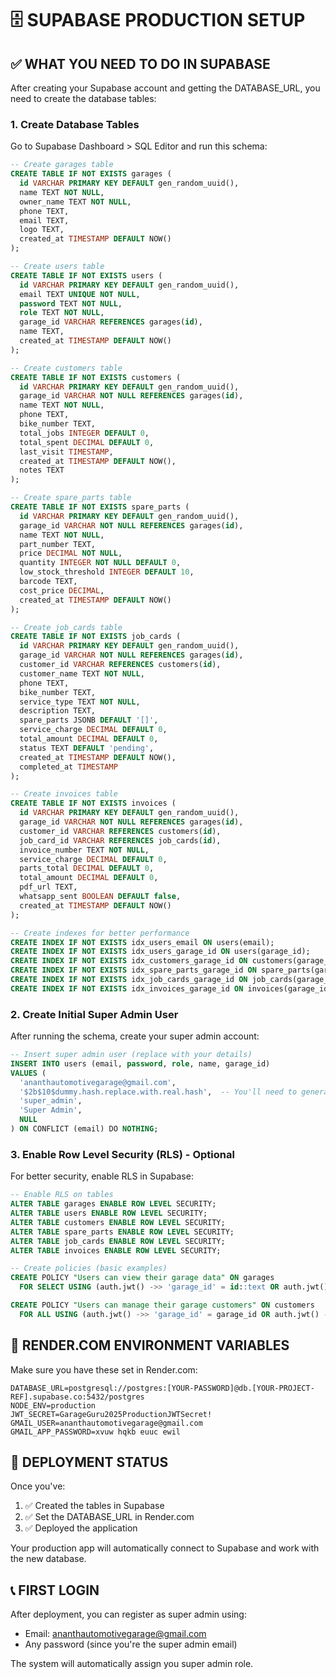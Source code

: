# 🗄️ SUPABASE PRODUCTION SETUP

## ✅ **WHAT YOU NEED TO DO IN SUPABASE**

After creating your Supabase account and getting the DATABASE_URL, you need to create the database tables:

### **1. Create Database Tables**

Go to Supabase Dashboard > SQL Editor and run this schema:

```sql
-- Create garages table
CREATE TABLE IF NOT EXISTS garages (
  id VARCHAR PRIMARY KEY DEFAULT gen_random_uuid(),
  name TEXT NOT NULL,
  owner_name TEXT NOT NULL,
  phone TEXT,
  email TEXT,
  logo TEXT,
  created_at TIMESTAMP DEFAULT NOW()
);

-- Create users table
CREATE TABLE IF NOT EXISTS users (
  id VARCHAR PRIMARY KEY DEFAULT gen_random_uuid(),
  email TEXT UNIQUE NOT NULL,
  password TEXT NOT NULL,
  role TEXT NOT NULL,
  garage_id VARCHAR REFERENCES garages(id),
  name TEXT,
  created_at TIMESTAMP DEFAULT NOW()
);

-- Create customers table
CREATE TABLE IF NOT EXISTS customers (
  id VARCHAR PRIMARY KEY DEFAULT gen_random_uuid(),
  garage_id VARCHAR NOT NULL REFERENCES garages(id),
  name TEXT NOT NULL,
  phone TEXT,
  bike_number TEXT,
  total_jobs INTEGER DEFAULT 0,
  total_spent DECIMAL DEFAULT 0,
  last_visit TIMESTAMP,
  created_at TIMESTAMP DEFAULT NOW(),
  notes TEXT
);

-- Create spare_parts table
CREATE TABLE IF NOT EXISTS spare_parts (
  id VARCHAR PRIMARY KEY DEFAULT gen_random_uuid(),
  garage_id VARCHAR NOT NULL REFERENCES garages(id),
  name TEXT NOT NULL,
  part_number TEXT,
  price DECIMAL NOT NULL,
  quantity INTEGER NOT NULL DEFAULT 0,
  low_stock_threshold INTEGER DEFAULT 10,
  barcode TEXT,
  cost_price DECIMAL,
  created_at TIMESTAMP DEFAULT NOW()
);

-- Create job_cards table
CREATE TABLE IF NOT EXISTS job_cards (
  id VARCHAR PRIMARY KEY DEFAULT gen_random_uuid(),
  garage_id VARCHAR NOT NULL REFERENCES garages(id),
  customer_id VARCHAR REFERENCES customers(id),
  customer_name TEXT NOT NULL,
  phone TEXT,
  bike_number TEXT,
  service_type TEXT NOT NULL,
  description TEXT,
  spare_parts JSONB DEFAULT '[]',
  service_charge DECIMAL DEFAULT 0,
  total_amount DECIMAL DEFAULT 0,
  status TEXT DEFAULT 'pending',
  created_at TIMESTAMP DEFAULT NOW(),
  completed_at TIMESTAMP
);

-- Create invoices table
CREATE TABLE IF NOT EXISTS invoices (
  id VARCHAR PRIMARY KEY DEFAULT gen_random_uuid(),
  garage_id VARCHAR NOT NULL REFERENCES garages(id),
  customer_id VARCHAR REFERENCES customers(id),
  job_card_id VARCHAR REFERENCES job_cards(id),
  invoice_number TEXT NOT NULL,
  service_charge DECIMAL DEFAULT 0,
  parts_total DECIMAL DEFAULT 0,
  total_amount DECIMAL DEFAULT 0,
  pdf_url TEXT,
  whatsapp_sent BOOLEAN DEFAULT false,
  created_at TIMESTAMP DEFAULT NOW()
);

-- Create indexes for better performance
CREATE INDEX IF NOT EXISTS idx_users_email ON users(email);
CREATE INDEX IF NOT EXISTS idx_users_garage_id ON users(garage_id);
CREATE INDEX IF NOT EXISTS idx_customers_garage_id ON customers(garage_id);
CREATE INDEX IF NOT EXISTS idx_spare_parts_garage_id ON spare_parts(garage_id);
CREATE INDEX IF NOT EXISTS idx_job_cards_garage_id ON job_cards(garage_id);
CREATE INDEX IF NOT EXISTS idx_invoices_garage_id ON invoices(garage_id);
```

### **2. Create Initial Super Admin User**

After running the schema, create your super admin account:

```sql
-- Insert super admin user (replace with your details)
INSERT INTO users (email, password, role, name, garage_id) 
VALUES (
  'ananthautomotivegarage@gmail.com',
  '$2b$10$dummy.hash.replace.with.real.hash',  -- You'll need to generate this
  'super_admin',
  'Super Admin',
  NULL
) ON CONFLICT (email) DO NOTHING;
```

### **3. Enable Row Level Security (RLS) - Optional**

For better security, enable RLS in Supabase:

```sql
-- Enable RLS on tables
ALTER TABLE garages ENABLE ROW LEVEL SECURITY;
ALTER TABLE users ENABLE ROW LEVEL SECURITY;
ALTER TABLE customers ENABLE ROW LEVEL SECURITY;
ALTER TABLE spare_parts ENABLE ROW LEVEL SECURITY;
ALTER TABLE job_cards ENABLE ROW LEVEL SECURITY;
ALTER TABLE invoices ENABLE ROW LEVEL SECURITY;

-- Create policies (basic examples)
CREATE POLICY "Users can view their garage data" ON garages
  FOR SELECT USING (auth.jwt() ->> 'garage_id' = id::text OR auth.jwt() ->> 'role' = 'super_admin');

CREATE POLICY "Users can manage their garage customers" ON customers
  FOR ALL USING (auth.jwt() ->> 'garage_id' = garage_id OR auth.jwt() ->> 'role' = 'super_admin');
```

## 🔧 **RENDER.COM ENVIRONMENT VARIABLES**

Make sure you have these set in Render.com:

```
DATABASE_URL=postgresql://postgres:[YOUR-PASSWORD]@db.[YOUR-PROJECT-REF].supabase.co:5432/postgres
NODE_ENV=production
JWT_SECRET=GarageGuru2025ProductionJWTSecret!
GMAIL_USER=ananthautomotivegarage@gmail.com
GMAIL_APP_PASSWORD=xvuw hqkb euuc ewil
```

## 🚀 **DEPLOYMENT STATUS**

Once you've:
1. ✅ Created the tables in Supabase
2. ✅ Set the DATABASE_URL in Render.com
3. ✅ Deployed the application

Your production app will automatically connect to Supabase and work with the new database.

## 📞 **FIRST LOGIN**

After deployment, you can register as super admin using:
- Email: ananthautomotivegarage@gmail.com
- Any password (since you're the super admin email)

The system will automatically assign you super admin role.